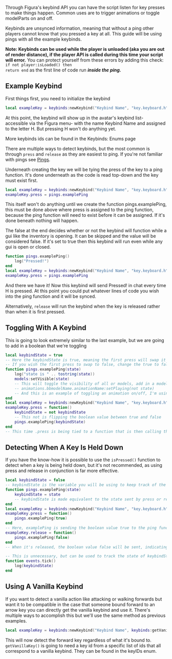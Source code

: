 Through Figura's keybind API you can have the script listen for key presses to make things happen. Common uses are to trigger animations or toggle modelParts on and off.

Keybinds are unsynced information, meaning that without a ping other players cannot know that you pressed a key at all. This guide will be using pings with all the example keybinds.

**Note: Keybinds can be used while the player is unloaded (aka you are out of render distance), if the player API is called during this time your script will error.** You can protect yourself from these errors by adding this check: <code>if not player:isLoaded() then return end</code> as the first line of code run **_inside the ping._**

## Example Keybind

First things first, you need to initialize the keybind

```lua
local exampleKey = keybinds:newKeybind("Keybind Name", "key.keyboard.h")
```

At this point, the keybind will show up in the avatar's keybind list- accessible via the Figura menu- with the name Keybind Name and assigned to the letter H. But pressing H won't do anything yet.

More keybinds ids can be found in the Keybinds: Enums page

There are multiple ways to detect keybinds, but the most common is through <code>press</code> and <code>release</code> as they are easiest to ping. If you're not familiar with pings see [Pings](./Pings).

Underneath creating the key we will be tying the press of the key to a ping function. It's done underneath as the code is read top-down and the key must exist first.

```lua
local exampleKey = keybinds:newKeybind("Keybind Name", "key.keyboard.h", false)
exampleKey.press = pings.examplePing
```

This itself won't do anything until we create the function pings.examplePing, this must be done above where press is assigned to the ping function, because the ping function will need to exist before it can be assigned. If it's done beneath nothing will happen.

The false at the end decides whether or not the keybind will function while a gui like the inventory is opening. It can be skipped and the value will be considered false. If it's set to true then this keybind will run even while any gui is open or closed.

```lua
function pings.examplePing()
    log("Pressed!")
end
local exampleKey = keybinds:newKeybind("Keybind Name", "key.keyboard.h")
exampleKey.press = pings.examplePing
```

And there we have it! Now this keybind will send Pressed! in chat every time H is pressed. At this point you could put whatever lines of code you wish into the ping function and it will be synced.

Alternatively, <code>release</code> will run the keybind when the key is released rather than when it is first pressed.

## Toggling With A Keybind

This is going to look extremely similar to the last example, but we are going to add in a boolean that we're toggling

```lua
local keybindState = true
-- Here the keybindState is true, meaning the first press will swap it to false
-- If you wish the first press to swap to false, change the true to false above
function pings.examplePing(state)
    log("state is " .. tostring(state))
    models:setVisible(state)
    -- This will toggle the visibility of all or models, add in a model path to turn on/off specific modelParts
    -- animations.bbmodelName.animationName:setPlaying(not state)
    -- And this is an example of toggling an animation on/off, I'm using not state here because the first press will set this toggle to false and thusly stop the animation, swapping the boolean value like this will make the first press play it
end
local exampleKey = keybinds:newKeybind("Keybind Name", "key.keyboard.h")
exampleKey.press = function()
    keybindState = not keybindState
    -- This not is flipping the boolean value between true and false
    pings.examplePing(keybindState)
end
-- This time .press is being tied to a function that is then calling the ping, instead of being 'attached' to it directly.
```

## Detecting When A Key Is Held Down

If you have the know-how it is possible to use the <code>isPressed()</code> function to detect when a key is being held down, but it's not recommended, as using press and release in conjunction is far more effective.

```lua
local keybindState = false
-- keybindState is the variable you will be using to keep track of the pressed-ness of the keybind
function pings.examplePing(state)
    keybindState = state
    -- keybindState is made equivalent to the state sent by press or release for use in other parts of the script
end
local exampleKey = keybinds:newKeybind("Keybind Name", "key.keyboard.h")
exampleKey.press = function()
    pings.examplePing(true)
end
-- Here, examplePing is sending the boolean value true to the ping function
exampleKey.release = function()
    pings.examplePing(false)
end
-- When it's released, the boolean value false will be sent, indicating that the key is no longer being pressed

-- This is unnecessary, but can be used to track the state of keybindState so you can see it working, at this point you can use keybindState wherever and however you wish- as long as it's in the same script file
function events.tick()
    log(keybindState)
end
```

## Using A Vanilla Keybind

If you want to detect a vanilla action like attacking or walking forwards but want it to be compatible in the case that someone bound forward to an arrow key you can directly get the vanilla keybind and use it. There's multiple ways to accomplish this but we'll use the same method as previous examples.

```lua
local exampleKey = keybinds:newKeybind("Keybind Name", keybinds:getVanillaKey("key.forward"))
```

This will now detect the forward key regardless of what it's bound to. <code>getVanillaKey()</code> is going to need a key id from a specific list of ids that all correspond to a vanilla keybind. They can be found in the keyIDs enum.
